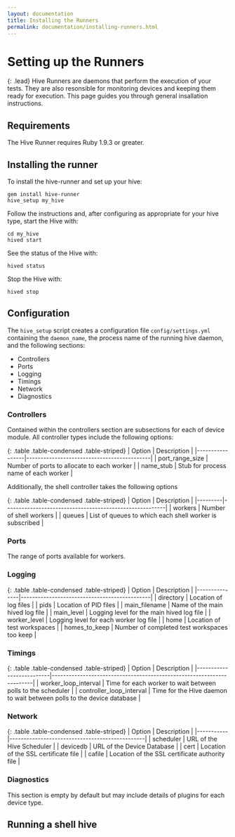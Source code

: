 ```yaml
---
layout: documentation
title: Installing the Runners
permalink: documentation/installing-runners.html
---
```


# Setting up the Runners

{: .lead}
Hive Runners are daemons that perform the execution of your tests. They are also
resonsible for monitoring devices and keeping them ready for execution. This
page guides you through general insallation instructions.


## Requirements

The Hive Runner requires Ruby 1.9.3 or greater.

## Installing the runner

To install the hive-runner and set up your hive:

    gem install hive-runner
    hive_setup my_hive

Follow the instructions and, after configuring as appropriate for your hive
type, start the Hive with:

    cd my_hive
    hived start

See the status of the Hive with:

    hived status

Stop the Hive with:

    hived stop

## Configuration

The `hive_setup` script creates a configuration file `config/settings.yml`
containing the `daemon_name`, the process name of the running hive daemon,
and the following sections:

* Controllers
* Ports
* Logging
* Timings
* Network
* Diagnostics

### Controllers

Contained within the controllers section are subsections for each of device
module. All controller types include the following options:

{: .table .table-condensed .table-striped}
| Option          | Description                                |
|-----------------|--------------------------------------------|
| port_range_size | Number of ports to allocate to each worker |
| name_stub       | Stub for process name of each worker       |

Additionally, the shell controller takes the following options

{: .table .table-condensed .table-striped}
| Option  | Description                                             |
|---------|---------------------------------------------------------|
| workers | Number of shell workers                                 |
| queues  | List of queues to which each shell worker is subscribed |

### Ports

The range of ports available for workers.

### Logging

{: .table .table-condensed .table-striped}
| Option        | Description                                  |
|---------------|----------------------------------------------|
| directory     | Location of log files                        |
| pids          | Location of PID files                        |
| main_filename | Name of the main hived log file              |
| main_level    | Logging level for the main hived log file    |
| worker_level  | Logging level for each worker log file       |
| home          | Location of test workspaces                  |
| homes_to_keep | Number of completed test workspaces too keep |

### Timings

{: .table .table-condensed .table-striped}
| Option                   | Description                                                           |
|--------------------------|-----------------------------------------------------------------------|
| worker_loop_interval     | Time for each worker to wait between polls to the scheduler           |
| controller_loop_interval | Time for the Hive daemon to wait between polls to the device database |

### Network

{: .table .table-condensed .table-striped}
| Option    | Description                                    |
|-----------|------------------------------------------------|
| scheduler | URL of the Hive Scheduler                      |
| devicedb  | URL of the Device Database                     |
| cert      | Location of the SSL certificate file           |
| cafile    | Location of the SSL certificate authority file |
    
### Diagnostics

This section is empty by default but may include details of plugins for each
device type.

## Running a shell hive

